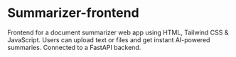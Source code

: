 # Summarizer-frontend
Frontend for a document summarizer web app using HTML, Tailwind CSS &amp; JavaScript. Users can upload text or files and get instant AI-powered summaries. Connected to a FastAPI backend.
